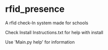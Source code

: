 # rfid_presence
A rfid check-In system made for schools

Check Install Instructions.txt for help with install 

Use 'Main.py help' for information

